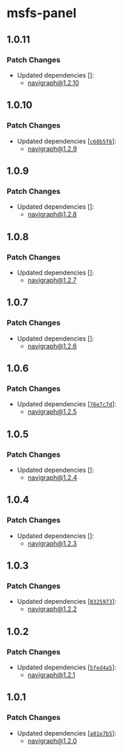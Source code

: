 # msfs-panel

## 1.0.11

### Patch Changes

- Updated dependencies []:
  - navigraph@1.2.10

## 1.0.10

### Patch Changes

- Updated dependencies [[`c68b5f6`](https://github.com/Navigraph/navigraph-js-sdk/commit/c68b5f609d1026a31019c50a1edca81cca711af9)]:
  - navigraph@1.2.9

## 1.0.9

### Patch Changes

- Updated dependencies []:
  - navigraph@1.2.8

## 1.0.8

### Patch Changes

- Updated dependencies []:
  - navigraph@1.2.7

## 1.0.7

### Patch Changes

- Updated dependencies []:
  - navigraph@1.2.6

## 1.0.6

### Patch Changes

- Updated dependencies [[`76e7c7d`](https://github.com/Navigraph/navigraph-js-sdk/commit/76e7c7d91a6b19d6040dc5b87561e8ecde6a6af2)]:
  - navigraph@1.2.5

## 1.0.5

### Patch Changes

- Updated dependencies []:
  - navigraph@1.2.4

## 1.0.4

### Patch Changes

- Updated dependencies []:
  - navigraph@1.2.3

## 1.0.3

### Patch Changes

- Updated dependencies [[`0325973`](https://github.com/Navigraph/sdk/commit/03259735f5627a6a405d527dd3ed80f0a42311b1)]:
  - navigraph@1.2.2

## 1.0.2

### Patch Changes

- Updated dependencies [[`5fed4a5`](https://github.com/Navigraph/sdk/commit/5fed4a5cbd80ec9ee7eefc4a81320a44ecb79c12)]:
  - navigraph@1.2.1

## 1.0.1

### Patch Changes

- Updated dependencies [[`a01e7b5`](https://github.com/Navigraph/sdk/commit/a01e7b5d2df08a7eba74cb42b03929e1f500ba19)]:
  - navigraph@1.2.0
